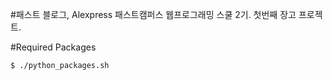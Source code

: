 #패스트 블로그, Alexpress
패스트캠퍼스 웹프로그래밍 스쿨 2기. 첫번째 장고 프로젝트.

#Required Packages

```
$ ./python_packages.sh
```
